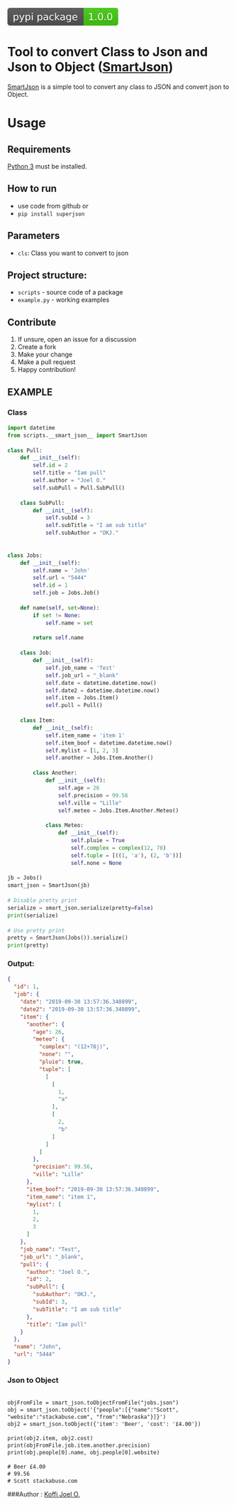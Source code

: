 [![PyPI version](badge.svg)]()
# Tool to convert Class to Json and Json to Object ([SmartJson](https://github.com/koffiisen/SmartJson))

[SmartJson](https://github.com/koffiisen/SmartJson) is a simple tool to convert any class to JSON and convert json to Object.

# Usage

## Requirements

[Python 3](https://www.python.org/downloads/) must be installed.

## How to run
* use code from github or
* `pip install superjson`

## Parameters

* `cls`: Class you want to convert to json

## Project structure:

* `scripts` - source code of a package
* `example.py` - working examples

## Contribute

1. If unsure, open an issue for a discussion
1. Create a fork
1. Make your change
1. Make a pull request
1. Happy contribution!

## EXAMPLE

### Class

```python
import datetime
from scripts.__smart_json__ import SmartJson

class Pull:
    def __init__(self):
        self.id = 2
        self.title = "Iam pull"
        self.author = "Joel O."
        self.subPull = Pull.SubPull()

    class SubPull:
        def __init__(self):
            self.subId = 3
            self.subTitle = "I am sub title"
            self.subAuthor = "OKJ."


class Jobs:
    def __init__(self):
        self.name = 'John'
        self.url = "5444"
        self.id = 1
        self.job = Jobs.Job()

    def name(self, set=None):
        if set != None:
            self.name = set

        return self.name

    class Job:
        def __init__(self):
            self.job_name = 'Test'
            self.job_url = "_blank"
            self.date = datetime.datetime.now()
            self.date2 = datetime.datetime.now()
            self.item = Jobs.Item()
            self.pull = Pull()

    class Item:
        def __init__(self):
            self.item_name = 'item 1'
            self.item_boof = datetime.datetime.now()
            self.mylist = [1, 2, 3]
            self.another = Jobs.Item.Another()

        class Another:
            def __init__(self):
                self.age = 26
                self.precision = 99.56
                self.ville = "Lille"
                self.meteo = Jobs.Item.Another.Meteo()

            class Meteo:
                def __init__(self):
                    self.pluie = True
                    self.complex = complex(12, 78)
                    self.tuple = [((1, 'a'), (2, 'b'))]
                    self.none = None

jb = Jobs()
smart_json = SmartJson(jb)

# Disable pretty print
serialize = smart_json.serialize(pretty=False)
print(serialize)

# Use pretty print
pretty = SmartJson(Jobs()).serialize()
print(pretty)

```

### Output: 
```json
{
  "id": 1,
  "job": {
    "date": "2019-09-30 13:57:36.340899",
    "date2": "2019-09-30 13:57:36.340899",
    "item": {
      "another": {
        "age": 26,
        "meteo": {
          "complex": "(12+78j)",
          "none": "",
          "pluie": true,
          "tuple": [
            [
              [
                1,
                "a"
              ],
              [
                2,
                "b"
              ]
            ]
          ]
        },
        "precision": 99.56,
        "ville": "Lille"
      },
      "item_boof": "2019-09-30 13:57:36.340899",
      "item_name": "item 1",
      "mylist": [
        1,
        2,
        3
      ]
    },
    "job_name": "Test",
    "job_url": "_blank",
    "pull": {
      "author": "Joel O.",
      "id": 2,
      "subPull": {
        "subAuthor": "OKJ.",
        "subId": 3,
        "subTitle": "I am sub title"
      },
      "title": "Iam pull"
    }
  },
  "name": "John",
  "url": "5444"
}
```
### Json to Object
```text

objFromFile = smart_json.toObjectFromFile("jobs.json")
obj = smart_json.toObject('{"people":[{"name":"Scott", "website":"stackabuse.com", "from":"Nebraska"}]}')
obj2 = smart_json.toObject({'item': 'Beer', 'cost': '£4.00'})

print(obj2.item, obj2.cost)
print(objFromFile.job.item.another.precision)
print(obj.people[0].name, obj.people[0].website)

# Beer £4.00
# 99.56
# Scott stackabuse.com

```

###Author : [Koffi Joel O.](https://github.com/koffiisen)


